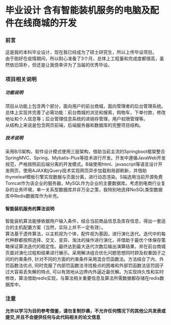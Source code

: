 # 毕业设计 含有智能装机服务的电脑及配件在线商城的开发
### 前言
这是我的本科毕业设计，现在我已经成为了硕士研究生，所以上传毕设项目。
<br>由于刚好在疫情期间，所以耐心准备了3个月，总体上工程量和完成度都很高，虽然依旧简朴，但还是让我侥幸评为了当届的优秀毕设。

### 项目相关说明

##### 功能说明

项目从功能上包含两个部分，面向用户的前台商城，面向管理者的后台管理系统。总体上实现并完善了必需功能：前台商城的浏览和搜索，购物车，下单付款，修改地址和个人信息等；后台管理信息系统的进销存管理，用户权限管理等。
<br>从结构上来说是包含网页前端，后端服务器和数据库的完整项目结构。

##### 技术说明
采用B/S架构，软件设计模式使用三层架构，借助当前主流的Springboot框架整合SpringMVC、Spring、Mybatis-Plus等技术进行开发。开发中遵循JavaWeb开发规范，严格按照前后端分离的开发模式。B端使用html、javascript等语言设计开发网页，使用AJAX和jQuery技术实现网页异步加载和局部刷新，并借助thymeleaf模板引擎实现数据与页面分离，进行动态渲染。S端选用当前开源免费Tomcat作为该企业的服务器，MySQL作为企业的主要数据库。考虑到电商行业复杂的业务环境，单一关系型数据库并非万全之策，我特别地选择NoSQL类型数据库中Redis数据库作为补充。

#### 智能装机服务的算法说明
智能装机算法能够依据用户输入条件，结合当前商品信息及库存信息，得出一套适合的主机配置方案（当然，实际上并不一定有效）。
<br>算法基于遗传算法，以主机视为个体，配件视为基因，进行演化迭代。迭代中的每代种群都按照选择、交叉、变异、淘汰的操作进行演化，并借助于最优个体保存策略保证算法迭代的稳定性。最终达到最大迭代次数后输出演算结果，并在前台商城页面对演化过程和结果进行展示。采用解决组合优化问题思想同时顾及权重因子之间的约束条件, 针对不同的方面的约束条件采用混合罚函数法。方法结合了内、外罚函数法优点, 同时克服了内部罚函数法寻找极点的困难和外部罚函数法惩罚因子过大容易丢失解的特点, 可以有效地从边界内外逼近最优解。为实现持久性和实时修改，算法借助redis实现，与算法相关重要信息及算法所需数据都存储在redis数据库中。

### 注意
**允许以学习为目的参考借鉴，请勿复制抄袭，不允许任何情况下的其他公共发表或提交,并且不会提供任何与此代码相关的论文信息**